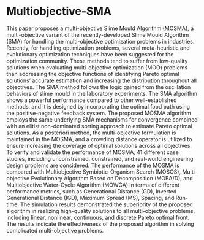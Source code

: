 # Multiobjective-SMA

This paper proposes a multi-objective Slime Mould Algorithm (MOSMA), a multi-objective variant of the recently-developed Slime Mould Algorithm (SMA) for 
handling the multi-objective optimization problems in industries. Recently, for handling optimization problems, several meta-heuristic and evolutionary 
optimization techniques have been suggested for the optimization community. These methods tend to suffer from low-quality solutions when evaluating 
multi-objective optimization (MOO) problems than addressing the objective functions of identifying Pareto optimal solutions’ accurate estimation and increasing 
the distribution throughout all objectives. The SMA method follows the logic gained from the oscillation behaviors of slime mould in the laboratory experiments. 
The SMA algorithm shows a powerful performance compared to other well-established methods, and it is designed by incorporating the optimal food path using the 
positive-negative feedback system. The proposed MOSMA algorithm employs the same underlying SMA mechanisms for convergence combined with an elitist non-dominated 
sorting approach to estimate Pareto optimal solutions. As a posteriori method, the multi-objective formulation is maintained in the MOSMA, and a crowding distance 
operator is utilized to ensure increasing the coverage of optimal solutions across all objectives. To verify and validate the performance of MOSMA, 41 different 
case studies, including unconstrained, constrained, and real-world engineering design problems are considered. The performance of the MOSMA is compared with 
Multiobjective Symbiotic-Organism Search (MOSOS), Multi-objective Evolutionary Algorithm Based on Decomposition (MOEA/D), and Multiobjective Water-Cycle Algorithm 
(MOWCA) in terms of different performance metrics, such as Generational Distance (GD), Inverted Generational Distance (IGD), Maximum Spread (MS), Spacing, and 
Run-time. The simulation results demonstrated the superiority of the proposed algorithm in realizing high-quality solutions to all multi-objective problems, 
including linear, nonlinear, continuous, and discrete Pareto optimal front. The results indicate the effectiveness of the proposed algorithm in solving 
complicated multi-objective problems.
